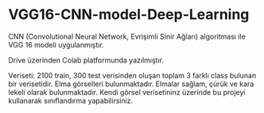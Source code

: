 # VGG16-CNN-model-Deep-Learning

CNN (Convolutional Neural Network, Evrişimli Sinir Ağları) algoritması ile VGG 16 modeli uygulanmıştır.

Drive üzerinden Colab platformunda yazılmıştır.

Veriseti: 2100 train, 300 test verisinden oluşan toplam 3 farklı class bulunan bir verisetidir. Elma görselleri bulunmaktadır. Elmalar sağlam, çürük ve kara lekeli olarak bulunmaktadır. Kendi görsel verisetininz üzerinde bu projeyi kullanarak sınıflandırma yapabilirsiniz.

